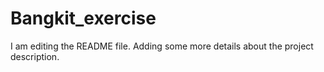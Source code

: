 # Bangkit_exercise
I am editing the README file. Adding some more details about the project description.
